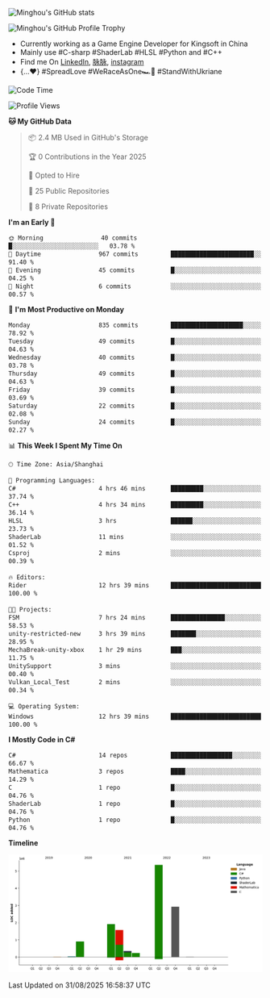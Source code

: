 ![Minghou's GitHub stats](https://github-readme-stats.vercel.app/api?username=Minghou-Lei&include_all_commits=true&show_icons=true&theme=radical)

![Minghou's GitHub Profile Trophy](https://github-profile-trophy.vercel.app/?username=Minghou-Lei&theme=onedark)

- Currently working as a Game Engine Developer for Kingsoft in China
- Mainly use #C-sharp #ShaderLab #HLSL #Python and #C++
- Find me On [LinkedIn](https://www.linkedin.com/in/%E6%98%8E%E7%9A%93-%E6%9D%8E-597356105/), [脉脉](https://maimai.cn/contact/share/card?u=kgmsdwiqpe9a&_share_channel=copy_link), [instagram](https://www.instagram.com/mistletoer76/)
- {...♥️} #SpreadLove #WeRaceAsOne🏎🌈 #StandWithUkriane

<!-- ![Minghou's GitHub stats](https://github-readme-stats.vercel.app/api/top-langs/?username=Minghou-lei&layout=compact&theme=radical) -->

<!--START_SECTION:waka-->
![Code Time](http://img.shields.io/badge/Code%20Time-934%20hrs%2023%20mins-blue)

![Profile Views](http://img.shields.io/badge/Profile%20Views-2-blue)

**🐱 My GitHub Data** 

> 📦 2.4 MB Used in GitHub's Storage 
 > 
> 🏆 0 Contributions in the Year 2025
 > 
> 💼 Opted to Hire
 > 
> 📜 25 Public Repositories 
 > 
> 🔑 8 Private Repositories 
 > 
**I'm an Early 🐤** 

```text
🌞 Morning                40 commits          █░░░░░░░░░░░░░░░░░░░░░░░░   03.78 % 
🌆 Daytime                967 commits         ███████████████████████░░   91.40 % 
🌃 Evening                45 commits          █░░░░░░░░░░░░░░░░░░░░░░░░   04.25 % 
🌙 Night                  6 commits           ░░░░░░░░░░░░░░░░░░░░░░░░░   00.57 % 
```
📅 **I'm Most Productive on Monday** 

```text
Monday                   835 commits         ████████████████████░░░░░   78.92 % 
Tuesday                  49 commits          █░░░░░░░░░░░░░░░░░░░░░░░░   04.63 % 
Wednesday                40 commits          █░░░░░░░░░░░░░░░░░░░░░░░░   03.78 % 
Thursday                 49 commits          █░░░░░░░░░░░░░░░░░░░░░░░░   04.63 % 
Friday                   39 commits          █░░░░░░░░░░░░░░░░░░░░░░░░   03.69 % 
Saturday                 22 commits          █░░░░░░░░░░░░░░░░░░░░░░░░   02.08 % 
Sunday                   24 commits          █░░░░░░░░░░░░░░░░░░░░░░░░   02.27 % 
```


📊 **This Week I Spent My Time On** 

```text
🕑︎ Time Zone: Asia/Shanghai

💬 Programming Languages: 
C#                       4 hrs 46 mins       █████████░░░░░░░░░░░░░░░░   37.74 % 
C++                      4 hrs 34 mins       █████████░░░░░░░░░░░░░░░░   36.14 % 
HLSL                     3 hrs               ██████░░░░░░░░░░░░░░░░░░░   23.73 % 
ShaderLab                11 mins             ░░░░░░░░░░░░░░░░░░░░░░░░░   01.52 % 
Csproj                   2 mins              ░░░░░░░░░░░░░░░░░░░░░░░░░   00.39 % 

🔥 Editors: 
Rider                    12 hrs 39 mins      █████████████████████████   100.00 % 

🐱‍💻 Projects: 
FSM                      7 hrs 24 mins       ███████████████░░░░░░░░░░   58.53 % 
unity-restricted-new     3 hrs 39 mins       ███████░░░░░░░░░░░░░░░░░░   28.95 % 
MechaBreak-unity-xbox    1 hr 29 mins        ███░░░░░░░░░░░░░░░░░░░░░░   11.75 % 
UnitySupport             3 mins              ░░░░░░░░░░░░░░░░░░░░░░░░░   00.40 % 
Vulkan_Local_Test        2 mins              ░░░░░░░░░░░░░░░░░░░░░░░░░   00.34 % 

💻 Operating System: 
Windows                  12 hrs 39 mins      █████████████████████████   100.00 % 
```

**I Mostly Code in C#** 

```text
C#                       14 repos            █████████████████░░░░░░░░   66.67 % 
Mathematica              3 repos             ████░░░░░░░░░░░░░░░░░░░░░   14.29 % 
C                        1 repo              █░░░░░░░░░░░░░░░░░░░░░░░░   04.76 % 
ShaderLab                1 repo              █░░░░░░░░░░░░░░░░░░░░░░░░   04.76 % 
Python                   1 repo              █░░░░░░░░░░░░░░░░░░░░░░░░   04.76 % 
```



**Timeline**

![Lines of Code chart](https://raw.githubusercontent.com/Minghou-Lei/Minghou-Lei/main/assets/bar_graph.png)


 Last Updated on 31/08/2025 16:58:37 UTC
<!--END_SECTION:waka-->
